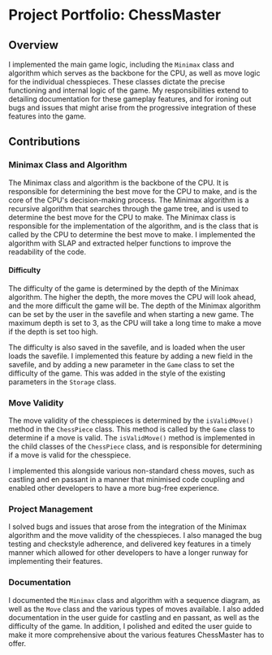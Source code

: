 # Project Portfolio: ChessMaster

## Overview
I implemented the main game logic, including the `Minimax` class and algorithm which serves as the backbone for the CPU, as well as move logic for the individual chesspieces. These classes dictate the precise functioning and internal logic of the game. My responsibilities extend to detailing documentation for these gameplay features, and for ironing out bugs and issues that might arise from the progressive integration of these features into the game.

## Contributions

### Minimax Class and Algorithm
The Minimax class and algorithm is the backbone of the CPU. It is responsible for determining the best move for the CPU to make, and is the core of the CPU's decision-making process. The Minimax algorithm is a recursive algorithm that searches through the game tree, and is used to determine the best move for the CPU to make. The Minimax class is responsible for the implementation of the algorithm, and is the class that is called by the CPU to determine the best move to make. I implemented the algorithm with SLAP and extracted helper functions to improve the readability of the code.

#### Difficulty
The difficulty of the game is determined by the depth of the Minimax algorithm. The higher the depth, the more moves the CPU will look ahead, and the more difficult the game will be. The depth of the Minimax algorithm can be set by the user in the savefile and when starting a new game. The maximum depth is set to 3, as the CPU will take a long time to make a move if the depth is set too high. 

The difficulty is also saved in the savefile, and is loaded when the user loads the savefile. I implemented this feature by adding a new field in the savefile, and by adding a new parameter in the `Game` class to set the difficulty of the game. This was added in the style of the existing parameters in the `Storage` class.

### Move Validity
The move validity of the chesspieces is determined by the `isValidMove()` method in the `ChessPiece` class. This method is called by the `Game` class to determine if a move is valid. The `isValidMove()` method is implemented in the child classes of the `ChessPiece` class, and is responsible for determining if a move is valid for the chesspiece. 

I implemented this alongside various non-standard chess moves, such as castling and en passant in a manner that minimised code coupling and enabled other developers to have a more bug-free experience.


### Project Management
I solved bugs and issues that arose from the integration of the Minimax algorithm and the move validity of the chesspieces. I also managed the bug testing and checkstyle adherence, and delivered key features in a timely manner which allowed for other developers to have a longer runway for implementing their features.

### Documentation
I documented the `Minimax` class and algorithm with a sequence diagram, as well as the `Move` class and the various types of moves available. I also added documentation in the user guide for castling and en passant, as well as the difficulty of the game. In addition, I polished and edited the user guide to make it more comprehensive about the various features ChessMaster has to offer.
